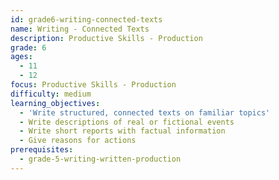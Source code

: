 ```yaml
---
id: grade6-writing-connected-texts
name: Writing - Connected Texts
description: Productive Skills - Production
grade: 6
ages:
  - 11
  - 12
focus: Productive Skills - Production
difficulty: medium
learning_objectives:
  - 'Write structured, connected texts on familiar topics'
  - Write descriptions of real or fictional events
  - Write short reports with factual information
  - Give reasons for actions
prerequisites:
  - grade-5-writing-written-production
---
```


